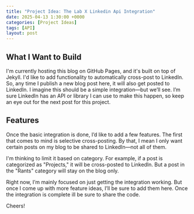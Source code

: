 ```yaml
---
title: "Project Idea: The Lab X Linkedin Api Integration"
date: 2025-04-13 1:30:00 +0000
categories: [Project Ideas]
tags: [API]
layout: post
---
```


## What I Want to Build

I'm currently hosting this blog on GitHub Pages, and it's built on top of Jekyll.
I'd like to add functionality to automatically cross-post to LinkedIn. So, any time I publish a new blog post here, it will also get posted to LinkedIn. I imagine this should be a simple integration—but we’ll see. I’m sure LinkedIn has an API or library I can use to make this happen, so keep an eye out for the next post for this project.

## Features

Once the basic integration is done, I’d like to add a few features. The first that comes to mind is selective cross-posting. By that, I mean I only want certain posts on my blog to be shared to LinkedIn—not all of them.

I'm thinking to limit it based on category. For example, if a post is categorized as "Projects," it will be cross-posted to LinkedIn. But a post in the "Rants" category will stay on the blog only.

Right now, I’m mainly focused on just getting the integration working. But once I come up with more feature ideas, I’ll be sure to add them here. Once the integration is complete ill be sure to share the code.

Cheers!
